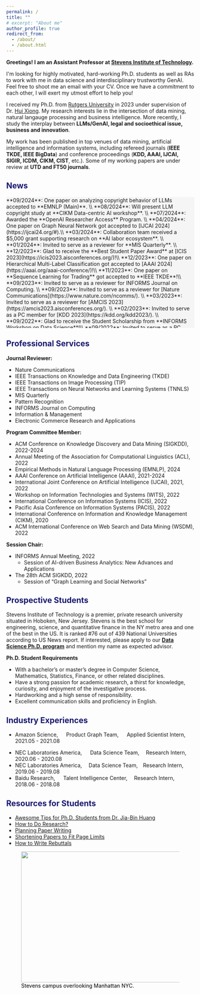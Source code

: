 ```yaml
---
permalink: /
title: ""
# excerpt: "About me"
author_profile: true
redirect_from: 
  - /about/
  - /about.html
---
```

<!-- <span style="color:MidnightBlue">Bio</span> -->
<!-- --- -->
**Greetings! I am an Assistant Professor at [Stevens Institute of Technology](https://www.stevens.edu/).**

<!-- I'm actively looking for Ph.D. students to work with me in AI-driven business analytics. Feel free to shoot me an email with your CV. Once we have a commitment to each other, I will exert my utmost effort to help you! -->

I'm looking for highly motivated, hard-working Ph.D. students as well as RAs to work with me in data science and interdisciplinary trustworthy GenAI. Feel free to shoot me an email with your CV. Once we have a commitment to each other, I will exert my utmost effort to help you!

I received my Ph.D. from [Rutgers University](https://en.wikipedia.org/wiki/Rutgers_University#Rankings) in 2023 under supervision of Dr. [Hui Xiong](https://scholar.google.com.hk/citations?hl=zh-CN&user=cVDF1tkAAAAJ&view_op=list_works&sortby=pubdate).
My research interests lie in the intersection of data mining, natural langauge processing and business intelligence. More recently, I study the interplay between **LLMs/GenAI, legal and socioethical issue, business and innovation**.
<!-- More recently, I study the interaction between **LLM, business, law/ethics, social impact and innovation.** -->

<!-- I am interested in two types of research philosophy: (i) empower AI models with human domain knowledge, i.e., leverage domain knowledge to design new AI models for domain sciences (e.g., Talent Analytics and FinTech); (ii) leverage AI to discover new knowledge, i.e., apply machine learning to interpret societal phenomena and derive managerial implications to guide decision-making. -->

<!-- Specifically, my research focuses on **domain knowledge inspired deep representation learning** to fuse diverse knowledge sources (e.g., graph-structured knowledge, text semantic, and formula knowledge, etc) for complex domain adaptation.
My work is primarily related to the following topics,
-  **ML Methodologies:** Graph Representation Learning, Text Representation Learning, Reinforcement Learning.  
-  **Domain Applications:** Career Network Analysis, Employee Turnover Prediction, Venture Capital Portfolio Generation, E-commerce Product Linkage.  -->


My work has been published in top venues of data mining, artificial intelligence and information systems, including refereed journals (**IEEE TKDE, IEEE BigData**) and conference proceedings (**KDD, AAAI, IJCAI, SIGIR, ICDM, CIKM, CIST**, etc.). Some of my working papers are under review at **UTD and FT50 journals**.

<!-- 
My faviorate quote:
"It does not matter how slowly you go as long as you do not stop." - Confucius\\
子曰：“譬如为山，未成一篑，止，吾止也。譬如平地，虽覆一篑，进，吾往也。”  -->

<span style="color:MidnightBlue">News</span>
----
<!-- <div style="width:800px;height:450px;line-height:3em;overflow:scroll;padding:5px;" markdown="1"> -->
<!-- <div style="width:800px;height:350px;overflow:scroll;background-color:WhiteSmoke;border:3px DarkGray;resize:" markdown="1"> -->
<div style="width:100%;height:350px;overflow:scroll;background-color:WhiteSmoke;border:3px DarkGray;" markdown="1">
**09/2024**: One paper on analyzing copyright behavior of LLMs accepted to **EMNLP (Main)**. \\
**08/2024**: Will present LLM copyright study at **CIKM Data-centric AI workshop**. \\
**07/2024**: Awarded the **OpenAI Researcher Access** Program. \\
**04/2024**: One paper on Graph Neural Network got accepted to [IJCAI 2024](https://ijcai24.org/#).\\
**03/2024**: Collaboration team received a $5,000 grant supporting research on **AI labor ecosystem**. \\
**01/2024**: Invited to serve as a reviewer for **MIS Quarterly**. \\
**12/2023**: Glad to receive the **Best Student Paper Award** at [ICIS 2023](https://icis2023.aisconferences.org/)!\\
**12/2023**: One paper on Hierarchical Multi-Label Classification got accepted to [AAAI 2024](https://aaai.org/aaai-conference/)!\\
**11/2023**: One paper on **Sequence Learning for Trading** got accepted to **IEEE TKDE**!\\
**09/2023**: Invited to serve as a reviewer for INFORMS Journal on Computing. \\
**09/2023**: Invited to serve as a reviewer for [Nature Communications](https://www.nature.com/ncomms/). \\
**03/2023**: Invited to serve as a reviewer for [AMCIS 2023](https://amcis2023.aisconferences.org/). \\
**02/2023**: Invited to serve as a PC member for [KDD 2023](https://kdd.org/kdd2023/). \\
**09/2022**: Glad to receive the Student Scholarship from **INFORMS Workshop on Data Science**!\\
**09/2022**: Invited to serve as a PC member for [WITS 2022](https://witsconf.org/wits2022-call-for-papers/)! \\
**08/2022**: Two papers got accepted to [INFORMS Workshop on Data Science](https://blogs.ubc.ca/datascience2022/). \\
**08/2022**: One paper got accepted to [CIST 2022](https://sites.google.com/view/cist2022/home?authuser=0). \\
**08/2022**: One paper on product representation learning got accepted to [IEEE TKDE](https://ieeexplore.ieee.org/xpl/RecentIssue.jsp?punumber=69). \\
**08/2022**: Invited to serve as a PC member for [AAAI 2023](https://aaai.org/Conferences/AAAI-23/). \\
**07/2022**: Invited to serve as a session chair for [KDD 2022](https://kdd.org/kdd2022/index.html). \\
**05/2022**: Thrilled to receive the Dean's Dissertation Fellowship from Rutgers, thank you Rutgers! \\
**04/2022**: Will serve as a session chair at [INFORMS 2022](https://meetings.informs.org/wordpress/indianapolis2022/). \\
**12/2021**: One paper on **Knowledge Graph reasoning** got accepted to [AAAI'22](https://aaai.org/conference/aaai/aaai-22/) (15% acceptance rate). \\
**11/2021**: Invited to serve as a PC member for KDD'22 Applied Data Science Track. \\
**10/2021**: Gave a talk about **Domain-oriented BERT** at [AI Times (by Tsinghua University)](https://www.bilibili.com/video/BV11q4y197Qr?spm_id_from=333.999.0.0). \\
**08/2021**: Invited to serve as a PC member for AAAI'22, WSDM'22. \\
**07/2021**: Invited to serve as a PC member for IJCAI'22. \\
**05/2021**: One paper accepted to [KDD'21](https://kdd.org/kdd2021/). \\
**04/2021**: Passed my dissertation proposal defense, glad to be Ph.D. candidate now! \\
**01/2021**: Will join Amazon as a research intern. \\
**12/2020**: One paper on **Corporate Profiling** accepted to AAAI'21. \\
**11/2020**: Invited to serve as a PC member for WWW'21. \\
**10/2020**: Invited to serve as a PC member for IJCAI'21. \\
**09/2020**: Invited to serve as a PC member for AAAI’21.
</div>




<!-- Education -->

<!-- ------ -->

<!-- * **Rutgers, The State University of New Jersey** -->

<!-- * Ph.D. in Information Systems, &nbsp;2018 - Current -->
<!-- * Advisor: Prof. [Hui Xiong](http://datamining.rutgers.edu/)  -->
<!-- * **Institute of Computing Technology, Chinese Academy of Sciences** -->

<!-- * M.S. in Computer Science, &nbsp;2015 - 2018 -->
<!-- * Advisor: Prof. [Jun Xu](https://scholar.google.com/citations?user=su14mcEAAAAJ&hl=enl)  -->
<!-- * **University of Science and Technology Beijing** -->

<!-- * B.E. in Electronic Engineering, &nbsp;2011 - 2015 -->
<!-- * Beijing Outstanding Undergraduate Award (Top 2%) -->
<!-- Publications
 -->

<span style="color:MidnightBlue">Professional Services</span>
--------

**Journal Reviewer:**
- Nature Communications
- IEEE Transactions on Knowledge and Data Engineering (TKDE)
- IEEE Transactions on Image Processing (TIP)
- IEEE Transactions on Neural Networks and Learning Systems (TNNLS)
- MIS Quarterly
- Pattern Recognition
- INFORMS Journal on Computing
- Information & Management
- Electronic Commerce Research and Applications

<!--  Pattern Recognition, 2024
- MIS Quarterly, 2024
- Nature Communications, 2023
- Information & Management, 2023
- INFORMS Journal on Computing, 2023
- Electronic Commerce Research and Applications, 2022
- IEEE Transactions on Knowledge and Data Engineering (TKDE), 2019 -->

<!-- PC Member: ACL'2022, AAAI'22, IJCAI'22, WSDM'22, WWW'21, IJCAI'21, AAAI'21.\\
External/Sub Reviewer: KDD 2021, WSDM 2020, CIKM 2020, IJCAI 2020, CIKM 2019, TKDE 2019. -->
**Program Committee Member:**
- ACM Conference on Knowledge Discovery and Data Mining (SIGKDD), 2022-2024
  <!-- - Program Committee (2022) -->
  <!-- - External Reviewer (2021) -->
- Annual Meeting of the Association for Computational Linguistics (ACL), 2022
- Empirical Methods in Natural Language Processing (EMNLP), 2024
  <!-- - Rolling Reviewer (2022) -->
- AAAI Conference on Artificial Intelligence (AAAI), 2021-2024
  <!-- - Program Committee (2021, 2022) -->
- International Joint Conference on Artificial Intelligence (IJCAI), 2021, 2022
  <!-- - Program Committee (2021, 2022), External Reviewer (2020) -->
- Workshop on Information Technologies and Systems (WITS), 2022
  <!-- - Program Committee (2022) -->
- International Conference on Information Systems (ICIS), 2022
  <!-- - Reviewer (2022) -->
- Pacific Asia Conference on Information Systems (PACIS), 2022
  <!-- - Reviewer (2022) -->
- International Conference on Information and Knowledge Management (CIKM), 2020
  <!-- - External Reviewer (2019, 2020) -->
- ACM International Conference on Web Search and Data Mining (WSDM), 2022

**Session Chair:**
- INFORMS Annual Meeting, 2022
  - Session of AI-driven Business Analytics: New Advances and Applications
- The 28th ACM SIGKDD, 2022
  - Session of “Graph Learning and Social Networks”


<span style="color:MidnightBlue">Prospective Students</span>
--------------------
Stevens Institute of Technology is a premier, private research university situated in Hoboken, New Jersey. Stevens is the best school for engineering, science, and quantitative finance in the NY metro area and one of the best in the US. It is ranked #76 out of 439 National Universities according to US News report. If interested, please apply to our [**Data Science Ph.D. program**](https://www.stevens.edu/program/data-science-phd) and mention my name as expected advisor.

**Ph.D. Student Requirements**
- With a bachelor’s or master’s degree in Computer Science, Mathematics, Statistics, Finance, or other related disciplines.
- Have a strong passion for academic research, a thirst for knowledge, curiosity, and enjoyment of the investigative process.
- Hardworking and a high sense of responsibility.
- Excellent communication skills and proficiency in English.



<span style="color:MidnightBlue">Industry Experiences</span>
--------------------
* Amazon Science,   &emsp; Product Graph Team, &emsp; Applied Scientist Intern, 2021.05 - 2021.08
  <!-- * Applied Scientist Intern -->
  <!-- * Topic: Language Representation Pre-training for Low-resource Entity Matching. -->
    <!-- * Mentors: [Xin Luna Dong](https://scholar.google.com/citations?user=uGsKvHoAAAAJ&hl=en), [Zhengyang Wang](https://scholar.google.com/citations?user=A4fNBtEAAAAJ) -->
<!-- * NEC Laboratories America,       Research Intern,       2020.06 - 2020.08 -->
* NEC Laboratories America, &emsp; Data Science Team, &emsp;Research Intern,&emsp; 2020.06 - 2020.08
  <!-- * Research Intern -->
  <!-- * Topic: Deep Contextualized Product Representation Learning. -->
* NEC Laboratories America, &emsp;Data Science Team,&emsp;Research Intern,&emsp;   2019.06 - 2019.08
  <!-- * Research Intern -->
  <!-- * Topic: Spatio-temporal Modeling for Turbulence Forecasting. -->
    <!-- * Mentor: Dr. [Yanchi Liu](https://scholar.google.com.hk/citations?hl=zh-CN&user=faLmr-YAAAAJ&view_op=list_works&sortby=pubdate)  -->
* Baidu Research,     &emsp; Talent Intelligence Center, &emsp;Research Intern,&emsp;    2018.06 - 2018.08
  <!-- * Research Intern -->
  <!-- * Topic: Representation Learning for Talent and Job Market Analysis and Benchmarking. -->
    <!-- * Mentor: Dr. [Hengshu Zhu](https://scholar.google.com/citations?user=55MQBzYAAAAJ&hl=en)  -->


<!-- [![Stevens Campus](/images/stevens1.jpg "Stevens Campus")](https://www.youtube.com/watch?v=UWOqgGz21gk) -->

<span style="color:MidnightBlue">Resources for Students</span>
----------------------
- [Awesome Tips for Ph.D. Students from Dr. Jia-Bin Huang](https://github.com/jbhuang0604/awesome-tips)
- [How to Do Research?](https://people.csail.mit.edu/billf/publications/How_To_Do_Research.pdf)
- [Planning Paper Writing](https://deviparikh.medium.com/planning-paper-writing-553f497e8839)
- [Shortening Papers to Fit Page Limits](https://deviparikh.medium.com/shortening-papers-to-fit-page-limits-97601318681d)
- [How to Write Rebuttals](https://deviparikh.medium.com/how-we-write-rebuttals-dc84742fece1)


<figure>
    <a href="https://www.youtube.com/watch?v=UWOqgGz21gk"><img src="/images/stevens.jpg" style="width:750px;height:350px;"
         alt=""> </a>
    <figcaption> <span style="color:black">Stevens campus overlooking Manhattan NYC.</span></figcaption>
</figure>


<!--
Teaching Experience
-------------------
 ### **Instructor:** 
- Big Data Technology (Graduate, Spring 2024, Stevens Institute of Technology).
  - Topics: MapReduce, Hadoop, Spark, Streaming Data, Large-scale Machine Learning.
- Data Warehousing & Data Mining (Undergraduate, Spring 2022, Rutgers University)
  - Teach students with diverse backgrounds the fundations of data mining and machine learning, as well as how to use Python, Pandas, Orange to perform quick data anlytics.
-->

  <!-- - Course Evaluation: 4.53/5 (department average 4.29/5) -->

<!-- ### **Teaching Assistant:**
- Cyber Security
- Information Security IT/CS (Fall 2021, Spring 2022)
- Data Warehousing & Data Mining (Spring 2021)
- Time Series Model (2020 Fall) -->

